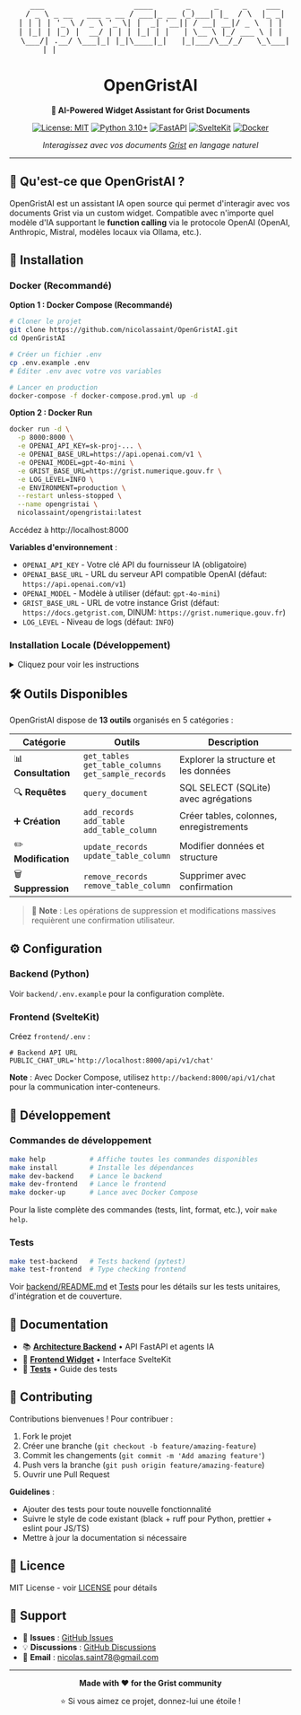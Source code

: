 <div align="center">

<pre>
   ___                   ____       _     _     _    ___ 
  / _ \ _ __   ___ _ __ / ___|_ __ (_)___| |_  / \  |_ _|
 | | | | '_ \ / _ \ '_ \| |  _| '__|| / __| __|/ _ \  | | 
 | |_| | |_) |  __/ | | | |_| | |   | \__ \ |_/ ___ \ | | 
  \___/| .__/ \___|_| |_|\____|_|   |_|___/\__/_/   \_\___|
       |_|                                                  
</pre>

# OpenGristAI

**🤖 AI-Powered Widget Assistant for Grist Documents**

[![License: MIT](https://img.shields.io/badge/License-MIT-yellow.svg)](https://opensource.org/licenses/MIT)
[![Python 3.10+](https://img.shields.io/badge/python-3.10+-blue.svg)](https://www.python.org/downloads/)
[![FastAPI](https://img.shields.io/badge/FastAPI-0.115-009688.svg)](https://fastapi.tiangolo.com)
[![SvelteKit](https://img.shields.io/badge/SvelteKit-2.16-FF3E00.svg)](https://kit.svelte.dev)
[![Docker](https://img.shields.io/badge/docker-ready-blue.svg)](https://www.docker.com/)

*Interagissez avec vos documents [Grist](https://www.getgrist.com) en langage naturel*

</div>

---

## 🎯 Qu'est-ce que OpenGristAI ?

OpenGristAI est un assistant IA open source qui permet d'interagir avec vos documents Grist via un custom widget. Compatible avec n'importe quel modèle d'IA supportant le **function calling** via le protocole OpenAI (OpenAI, Anthropic, Mistral, modèles locaux via Ollama, etc.). 

## 🚀 Installation

### Docker (Recommandé)

**Option 1 : Docker Compose (Recommandé)**

```bash
# Cloner le projet
git clone https://github.com/nicolassaint/OpenGristAI.git
cd OpenGristAI

# Créer un fichier .env
cp .env.example .env
# Éditer .env avec votre vos variables

# Lancer en production
docker-compose -f docker-compose.prod.yml up -d
```

**Option 2 : Docker Run**

```bash
docker run -d \
  -p 8000:8000 \
  -e OPENAI_API_KEY=sk-proj-... \
  -e OPENAI_BASE_URL=https://api.openai.com/v1 \
  -e OPENAI_MODEL=gpt-4o-mini \
  -e GRIST_BASE_URL=https://grist.numerique.gouv.fr \
  -e LOG_LEVEL=INFO \
  -e ENVIRONMENT=production \
  --restart unless-stopped \
  --name opengristai \
  nicolassaint/opengristai:latest
```

Accédez à http://localhost:8000

**Variables d'environnement** :
- `OPENAI_API_KEY` - Votre clé API du fournisseur IA (obligatoire)
- `OPENAI_BASE_URL` - URL du serveur API compatible OpenAI (défaut: `https://api.openai.com/v1`)
- `OPENAI_MODEL` - Modèle à utiliser (défaut: `gpt-4o-mini`)
- `GRIST_BASE_URL` - URL de votre instance Grist (défaut: `https://docs.getgrist.com`, DINUM: `https://grist.numerique.gouv.fr`)
- `LOG_LEVEL` - Niveau de logs (défaut: `INFO`)

### Installation Locale (Développement)

<details>
<summary>Cliquez pour voir les instructions</summary>

```bash
git clone https://github.com/nicolassaint/OpenGristAI.git
cd OpenGristAI

# Installer les dépendances
make install

# Lancer le développement (Docker Compose avec hot-reload)
docker-compose up -d

# Ou manuellement
make dev-backend    # Terminal 1
make dev-frontend   # Terminal 2
```
</details>

## 🛠 Outils Disponibles

OpenGristAI dispose de **13 outils** organisés en 5 catégories :

| Catégorie | Outils | Description |
|-----------|--------|-------------|
| 📊 **Consultation** | `get_tables`<br>`get_table_columns`<br>`get_sample_records` | Explorer la structure et les données |
| 🔍 **Requêtes** | `query_document` | SQL SELECT (SQLite) avec agrégations |
| ➕ **Création** | `add_records`<br>`add_table`<br>`add_table_column` | Créer tables, colonnes, enregistrements |
| ✏️ **Modification** | `update_records`<br>`update_table_column` | Modifier données et structure |
| 🗑️ **Suppression** | `remove_records`<br>`remove_table_column` | Supprimer avec confirmation |

> 📝 **Note** : Les opérations de suppression et modifications massives requièrent une confirmation utilisateur.

## ⚙️ Configuration

### Backend (Python)

Voir `backend/.env.example` pour la configuration complète.

### Frontend (SvelteKit)

Créez `frontend/.env` :

```env
# Backend API URL
PUBLIC_CHAT_URL='http://localhost:8000/api/v1/chat'
```

**Note** : Avec Docker Compose, utilisez `http://backend:8000/api/v1/chat` pour la communication inter-conteneurs.

## 🧪 Développement

### Commandes de développement

```bash
make help           # Affiche toutes les commandes disponibles
make install        # Installe les dépendances
make dev-backend    # Lance le backend
make dev-frontend   # Lance le frontend
make docker-up      # Lance avec Docker Compose
```

Pour la liste complète des commandes (tests, lint, format, etc.), voir `make help`.

### Tests

```bash
make test-backend   # Tests backend (pytest)
make test-frontend  # Type checking frontend
```

Voir [backend/README.md](backend/README.md) et [Tests](backend/tests/README.md) pour les détails sur les tests unitaires, d'intégration et de couverture.


## 📖 Documentation

- 📚 **[Architecture Backend](backend/README.md)** • API FastAPI et agents IA
- 🎨 **[Frontend Widget](frontend/README.md)** • Interface SvelteKit
- 🧪 **[Tests](backend/tests/README.md)** • Guide des tests

## 🤝 Contributing

Contributions bienvenues ! Pour contribuer :

1. Fork le projet
2. Créer une branche (`git checkout -b feature/amazing-feature`)
3. Commit les changements (`git commit -m 'Add amazing feature'`)
4. Push vers la branche (`git push origin feature/amazing-feature`)
5. Ouvrir une Pull Request

**Guidelines** :
- Ajouter des tests pour toute nouvelle fonctionnalité
- Suivre le style de code existant (black + ruff pour Python, prettier + eslint pour JS/TS)
- Mettre à jour la documentation si nécessaire


## 📄 Licence

MIT License - voir [LICENSE](LICENSE) pour détails

## 💬 Support

- 🐛 **Issues** : [GitHub Issues](https://github.com/nicolassaint/OpenGristAI/issues)
- 💡 **Discussions** : [GitHub Discussions](https://github.com/nicolassaint/OpenGristAI/discussions)
- 📧 **Email** : nicolas.saint78@gmail.com

---

<div align="center">

**Made with ❤️ for the Grist community**

⭐ Si vous aimez ce projet, donnez-lui une étoile !

</div>